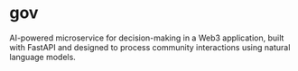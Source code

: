 # gov
AI-powered microservice for decision-making in a Web3 application, built with FastAPI and designed to process community interactions using natural language models.
